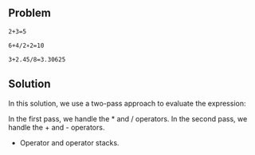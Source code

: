 ## Problem

```
2+3=5

6+4/2∗2=10

3+2.45/8=3.30625
```

## Solution

In this solution, we use a two-pass approach to evaluate the expression:

In the first pass, we handle the \* and / operators.
In the second pass, we handle the + and - operators.

- Operator and operator stacks.
